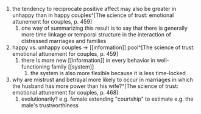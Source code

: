 1. the tendency to reciprocate positive affect may also be greater in unhappy than in happy couples^[The science of trust: emotional attunement for couples, p. 459]
	1. one way of summarizing this result is to say that there is generally more time linkage or temporal structure in the interaction of distressed marriages and families
2. happy vs. unhappy couples → [[information]] pool^[The science of trust: emotional attunement for couples, p. 459]
	1. there is more new [[information]] in every behavior in well-functioning family [[system]]
		1. the system is also more flexible because it is less time-locked
3. why are mistrust and betrayal more likely to occur in marriages in which the husband has more power than his wife?^[The science of trust: emotional attunement for couples, p. 468]
	1. evolutionarily? e.g. female extending "courtship" to estimate e.g. the male's trustworthiness